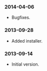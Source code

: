 ### 2014-04-06

* Bugfixes.

### 2013-09-28

* Added installer.

### 2013-09-14

* Initial version.
